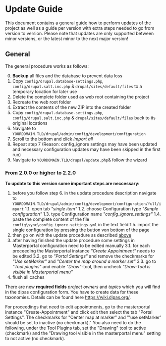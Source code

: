 # Update Guide
This document contains a general guide how to perform updates of the project as well as a guide per version with extra steps
needed to go from version to version. Please note that updates are only supported between minor versions, or the latest minor
to the next major version!

## General
The general procedure works as follows:

0. **Backup** all files and the database to prevent data loss
1. Copy `config/drupal.database-settings.php`, `config/drupal.salt.inc.php` & `drupal/sites/default/files` to a temporary location for later use
2. Delete the complete folder used as web root containing the project
3. Recreate the web root folder
4. Extract the contents of the new ZIP into the created folder
5. Copy `config/drupal.database-settings.php`, `config/drupal.salt.inc.php` & `drupal/sites/default/files` back to its original locations
6. Navigate to `YOURDOMAIN.TLD/drupal/admin/config/development/configuration`
7. Scroll to the bottom and click *Import all*
8. Repeat step 7 (Reason: config_ignore settings may have been updated and necessary configuration updates may have been skipped in the first run)
9. Navigate to `YOURDOMAIN.TLD/drupal/update.php`& follow the wizard

### From 2.0.0 or higher to 2.2.0
**To update to this version some important steps are neccessary:**

1. before you follow step 6. in the update procedure description navigate to `YOURDOMAIN.TLD/drupal/admin/config/development/configuration/full/import` 
  1.1. open tab *"single item"*
  1.2. choose Configuration type *"Simple configuration"*
  1.3. type Configuration name *"config_ignore.settings"*
  1.4. paste the complete content of the file `config\sync\config_ignore.settings.yml` in the text field
  1.5. import the single configuration by pressing the button von bottom of the page
2. then go on with the update procedure as described [above](#general)
3. after having finished the update procedure some settings in Masterportal configuration need to be edited manually
  3.1. for each proceeding the Masterportal instance *"Create Appointment"* needs to be edited
  3.2. go to *"Portal Settings"* and remove the checkmarks for *"Use setMarker"* and *"Center the map around a marker set"*
  3.3. go to *"Tool plugins"* and enable *"Draw"*-tool, then uncheck *"Draw-Tool is visible in Masterportal menu"*
4. flush all caches

There are new **required fields** *project owners* and *topics* which you will find in the dipas configuration form. You have to create data for these taxonomies. Details can be found here https://wiki.dipas.org/.

For proceedings that need to edit appointments, go to the masterportal instance "Create-Appointment" and click edit then select the tab "Portal Settings". The checkmarks for "Center map at marker" and "'use setMarker' should be set to inactive (no checkmark)." You also need to do the following, under the Tool Plugins tab, set the "Drawing" tool to active (checkmark) and the "Drawing tool visible in the masterportal menu" setting to not active (no checkmark).

